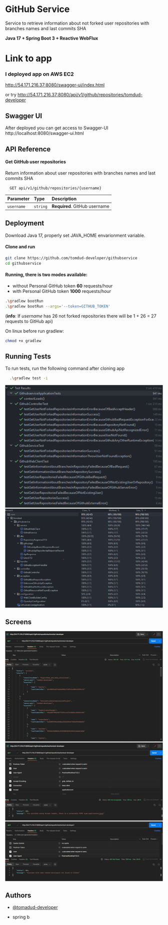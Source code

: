 
# GitHub Service

Service to retrieve information about not forked user repositories with branches names and last commits SHA

**Java 17 + Spring Boot 3 + Reactive WebFlux**
# Link to app
### I deployed app on AWS EC2
http://54.171.216.37:8080/swagger-ui/index.html

or try http://54.171.216.37:8080/api/v1/github/repositories/tomdud-developer
## Swagger UI
After deployed you can get access to Swagger-UI http://localhost:8080/swagger-ui.html

## API Reference

#### Get GitHub user repositories
Return information about user repositories with branches names and last commits SHA

```http
  GET api/v1/github/repositories/{username}
```

| Parameter  | Type     | Description                   |
|:-----------|:---------|:------------------------------|
| `username` | `string` | **Required**. GitHub username |




## Deployment

Download Java 17, properly set JAVA_HOME envarionment variable.

#### Clone and run
```bash
git clone https://github.com/tomdud-developer/githubservice
cd githubservice
```
#### Running, there is two modes available:
- without Personal GitHub token **60** requests/hour
- with Personal GitHub token **1000** requests/hour 
```bash
.\gradlew bootRun
.\gradlew bootRun --args='--token=GITHUB_TOKEN'
```
(**info**: If _username_ has 26 not forked repositories there will be 1 + 26 = 27 requests to GitHub api)


On linux before run gradlew:
```bash
chmod +x gradlew
```

## Running Tests

To run tests, run the following command after cloning app

```bash
  .\gradlew test -i
```
![tests.png](assets%2Ftests.png)
![coverage.png](assets%2Fcoverage.png)

## Screens
![goodResponse.png](assets%2FgoodResponse.png)
![wrongHeader.png](assets%2FwrongHeader.png)
![userNotFound.png](assets%2FuserNotFound.png)


## Authors

- [@tomadud-developer](https://www.github.com/tomadud-developer)


- spring b
